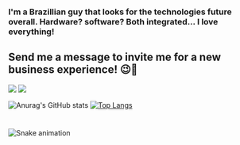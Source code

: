 ### I'm a Brazillian guy that looks for the technologies future overall. Hardware? software? Both integrated... I love everything!
## Send me a message to invite me for a new business experience! 😉🤖

<div>  <a href = "mailto:contatorafaballerini@gmail.com"><img src="https://img.shields.io/badge/-Gmail-%23333?style=for-the-badge&logo=gmail&logoColor=white" target="_blank"></a>
  <a href="https://www.linkedin.com/in/rafaella-ballerini-45875016a" target="_blank"><img src="https://img.shields.io/badge/-LinkedIn-%230077B5?style=for-the-badge&logo=linkedin&logoColor=white" target="_blank"></a> </div>


 ![Anurag's GitHub stats](https://github-readme-stats.vercel.app/api?username=lukas-burda&show_icons=true&theme=dracula)
 [![Top Langs](https://github-readme-stats.vercel.app/api/top-langs/?username=anuraghazra&layout=compact)](https://github.com/lukas-burda/github-readme-stats)
#
![Snake animation](https://github.com/lukas-burda)
